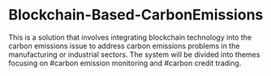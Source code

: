 # Blockchain-Based-CarbonEmissions
This is a solution that involves integrating blockchain technology into the carbon emissions issue to address carbon emissions problems in the manufacturing or industrial sectors.
The system will be divided into themes focusing on #carbon emission monitoring and #carbon credit trading.

